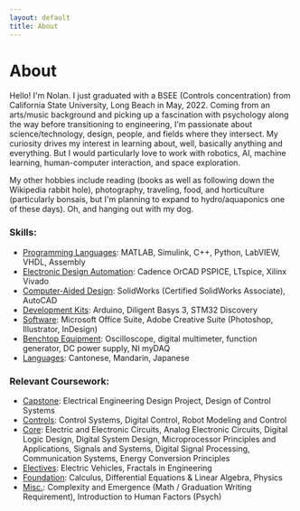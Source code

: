 ```yaml
---
layout: default
title: About
---
```


# About #

Hello! I'm Nolan. I just graduated with a BSEE (Controls concentration) from California State University, Long Beach in May, 2022. Coming from an arts/music background and picking up a fascination with psychology along the way before transitioning to engineering, I'm passionate about science/technology, design, people, and fields where they intersect. My curiosity drives my interest in learning about, well, basically anything and everything. But I would particularly love to work with robotics, AI, machine learning, human-computer interaction, and space exploration. 

My other hobbies include reading (books as well as following down the Wikipedia rabbit hole), photography, traveling, food, and horticulture (particularly bonsais, but I'm planning to expand to hydro/aquaponics one of these days). Oh, and hanging out with my dog.

### Skills: ###
-  <u>Programming Languages</u>: MATLAB, Simulink, C++, Python, LabVIEW, VHDL, Assembly
-  <u>Electronic Design Automation</u>: Cadence OrCAD PSPICE, LTspice, Xilinx Vivado
-  <u>Computer-Aided Design</u>: SolidWorks (Certified SolidWorks Associate), AutoCAD
-  <u>Development Kits</u>: Arduino, Diligent Basys 3, STM32 Discovery
-  <u>Software</u>: Microsoft Office Suite, Adobe Creative Suite (Photoshop, Illustrator, InDesign)
-  <u>Benchtop Equipment</u>: Oscilloscope, digital multimeter, function generator, DC power supply, NI myDAQ
-  <u>Languages</u>: Cantonese, Mandarin, Japanese

### Relevant Coursework: ###
-  <u>Capstone</u>: Electrical Engineering Design Project, Design of Control Systems
-  <u>Controls</u>: Control Systems, Digital Control, Robot Modeling and Control
-  <u>Core</u>: Electric and Electronic Circuits, Analog Electronic Circuits, Digital Logic Design, Digital System Design, Microprocessor Principles and Applications, Signals and Systems, Digital Signal Processing, Communication Systems, Energy Conversion Principles
-  <u>Electives</u>: Electric Vehicles, Fractals in Engineering
-  <u>Foundation</u>: Calculus, Differential Equations & Linear Algebra, Physics
-  <u>Misc.</u>: Complexity and Emergence (Math / Graduation Writing Requirement), Introduction to Human Factors (Psych)
